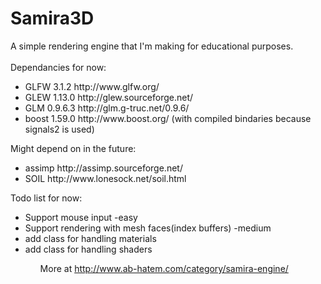 # Samira3D
A simple rendering engine that I'm making for educational purposes.<br/><br/>
Dependancies for now:
<ul>
<li> GLFW 3.1.2 http://www.glfw.org/
<li> GLEW 1.13.0 http://glew.sourceforge.net/
<li> GLM 0.9.6.3 http://glm.g-truc.net/0.9.6/
<li> boost 1.59.0 http://www.boost.org/ (with compiled bindaries because signals2 is used)
</ul>
Might depend on in the future:
<ul>
<li> assimp http://assimp.sourceforge.net/
<li> SOIL http://www.lonesock.net/soil.html
</ul>

Todo list for now:
<ul>
<li> Support mouse input -easy
<li> Support rendering with mesh faces(index buffers) -medium
<li> add class for handling materials
<li> add class for handling shaders
<ul>

More at http://www.ab-hatem.com/category/samira-engine/ 
